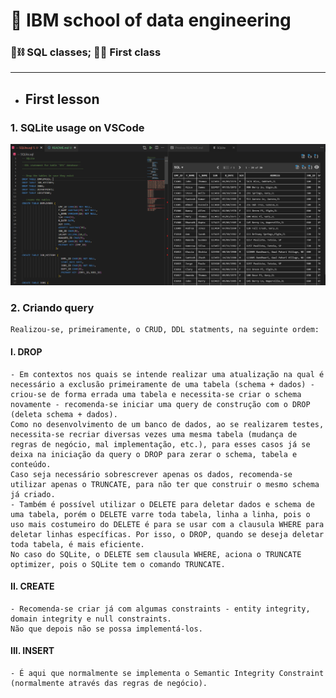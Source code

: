 # :robot: IBM school of data engineering 
### :game_die::chains: SQL classes; :man_technologist: First class

***
* ## First lesson 
### 1. SQLite usage on VSCode
![imagem-1](./images/1.png)

### 2. Criando query
    Realizou-se, primeiramente, o CRUD, DDL statments, na seguinte ordem:
#### I. DROP 
    - Em contextos nos quais se intende realizar uma atualização na qual é necessário a exclusão primeiramente de uma tabela (schema + dados) - criou-se de forma errada uma tabela e necessita-se criar o schema novamente - recomenda-se iniciar uma query de construção com o DROP (deleta schema + dados). 
    Como no desenvolvimento de um banco de dados, ao se realizarem testes, necessita-se recriar diversas vezes uma mesma tabela (mudança de regras de negócio, mal implementação, etc.), para esses casos já se deixa na iniciação da query o DROP para zerar o schema, tabela e conteúdo.
    Caso seja necessário sobrescrever apenas os dados, recomenda-se utilizar apenas o TRUNCATE, para não ter que construir o mesmo schema já criado.
    - Também é possível utilizar o DELETE para deletar dados e schema de uma tabela, porém o DELETE varre toda tabela, linha a linha, pois o uso mais costumeiro do DELETE é para se usar com a clausula WHERE para deletar linhas específicas. Por isso, o DROP, quando se deseja deletar toda tabela, é mais eficiente.
    No caso do SQLite, o DELETE sem clausula WHERE, aciona o TRUNCATE optimizer, pois o SQLite tem o comando TRUNCATE.

#### II. CREATE
    - Recomenda-se criar já com algumas constraints - entity integrity, domain integrity e null constraints.
    Não que depois não se possa implementá-los.
#### III. INSERT
    - É aqui que normalmente se implementa o Semantic Integrity Constraint (normalmente através das regras de negócio).

